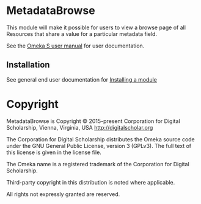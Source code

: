 # MetadataBrowse

This module will make it possible for users to view a browse page of all Resources that share a value for a particular metadata field.

See the [Omeka S user manual](http://omeka.org/s/docs/user-manual/modules/metadatabrowse/) for user documentation.

## Installation

See general end user documentation for [Installing a module](http://omeka.org/s/docs/user-manual/modules/#installing-modules)

# Copyright

MetadataBrowse is Copyright © 2015-present Corporation for Digital Scholarship, Vienna, Virginia, USA http://digitalscholar.org

The Corporation for Digital Scholarship distributes the Omeka source code
under the GNU General Public License, version 3 (GPLv3). The full text
of this license is given in the license file.

The Omeka name is a registered trademark of the Corporation for Digital Scholarship.

Third-party copyright in this distribution is noted where applicable.

All rights not expressly granted are reserved.

